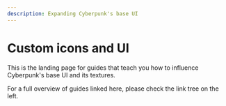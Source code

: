 ```yaml
---
description: Expanding Cyberpunk's base UI
---
```


# Custom icons and UI

This is the landing page for guides that teach you how to influence Cyberpunk's base UI and its textures.&#x20;

For a full overview of guides linked here, please check the link tree on the left.
